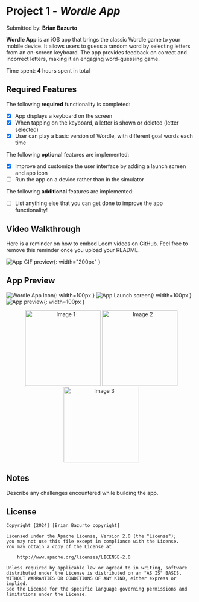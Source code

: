 # Project 1 - *Wordle App*

Submitted by: **Brian Bazurto**

**Wordle App** is an iOS app that brings the classic Wordle game to your mobile device. It allows users to guess a random word by selecting letters from an on-screen keyboard. The app provides feedback on correct and incorrect letters, making it an engaging word-guessing game.

Time spent: **4** hours spent in total

## Required Features

The following **required** functionality is completed:

- [x] App displays a keyboard on the screen
- [x] When tapping on the keyboard, a letter is shown or deleted (letter selected)
- [x] User can play a basic version of Wordle, with different goal words each time

The following **optional** features are implemented:

- [x] Improve and customize the user interface by adding a launch screen and app icon
- [ ] Run the app on a device rather than in the simulator

The following **additional** features are implemented:

- [ ] List anything else that you can get done to improve the app functionality!

## Video Walkthrough

Here is a reminder on how to embed Loom videos on GitHub. Feel free to remove this reminder once you upload your README.

![App GIF preview](https://github.com/ba-00001/WORDLE_IOS/blob/main/wordle_ios.gif){: width="200px" }

## App Preview

![Wordle App Icon](https://github.com/ba-00001/WORDLE_IOS/blob/main/IOS_APP_ICON.png){: width=100px }
![App Launch screen](https://github.com/ba-00001/WORDLE_IOS/blob/main/WORDLE_LAUNCH_SCREEN.png){: width=100px }
![App preview](https://github.com/ba-00001/WORDLE_IOS/blob/main/WORDLE_APP_PREVIEW.png){: width=100px }

<!-- Single row of images -->
<p align="center">
  <img src="https://github.com/ba-00001/WORDLE_IOS/blob/main/IOS_APP_ICON.png" width="200" alt="Image 1">
  <img src="https://github.com/ba-00001/WORDLE_IOS/blob/main/WORDLE_LAUNCH_SCREEN.png" width="200" alt="Image 2">
  <img src="https://github.com/ba-00001/WORDLE_IOS/blob/main/WORDLE_APP_PREVIEW.png" width="200" alt="Image 3">
</p>


## Notes

Describe any challenges encountered while building the app.

## License

    Copyright [2024] [Brian Bazurto copyright]

    Licensed under the Apache License, Version 2.0 (the "License");
    you may not use this file except in compliance with the License.
    You may obtain a copy of the License at

        http://www.apache.org/licenses/LICENSE-2.0

    Unless required by applicable law or agreed to in writing, software
    distributed under the License is distributed on an "AS IS" BASIS,
    WITHOUT WARRANTIES OR CONDITIONS OF ANY KIND, either express or implied.
    See the License for the specific language governing permissions and
    limitations under the License.
